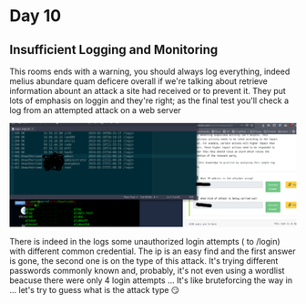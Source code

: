 # Day 10
## Insufficient Logging and Monitoring

This rooms ends with a warning, you should always log everything, indeed melius abundare quam deficere overall if we're talking about retrieve information abount an attack a site 
had received or to prevent it.
They put lots of emphasis on loggin and they're right; as the final test you'll check a log from an attempted attack on a web server


![](images/day10/logs.png "log")

There is indeed in the logs some unauthorized login attempts ( to /login) with different common credential.
The ip is an easy find and the first answer is gone, the second one is on the type of this attack. It's trying different passwords commonly known and, probably, it's not even using a wordlist beacuse there were only 4 login attempts ... It's like bruteforcing the way in ... let's try to guess what is the attack type :smirk:
